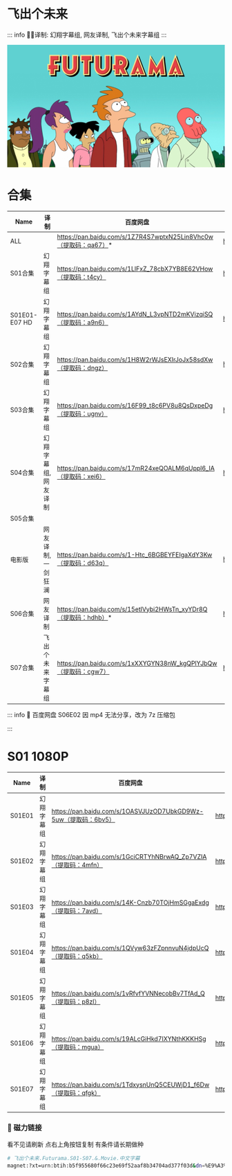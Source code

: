 # 飞出个未来

::: info
✍🏻译制: 幻翔字幕组, 网友译制, 飞出个未来字幕组
:::

![p9932851_b_h8_ab.jpg](p9932851_b_h8_ab.jpg)

# 合集

| Name | 译制 | 百度网盘 | 阿里云盘 | MDpan |
| --- | --- | --- | --- | --- |
| ALL |  | https://pan.baidu.com/s/1Z7R4S7wptxN25Lin8Vhc0w（提取码：qa67）* | https://www.aliyundrive.com/s/koZc3c6EZYy | https://mdpan.tk/%E9%A3%9E%E5%87%BA%E4%B8%AA%E6%9C%AA%E6%9D%A5 |
| S01合集 | 幻翔字幕组 | https://pan.baidu.com/s/1LlFxZ_78cbX7YB8E62VHow（提取码：t4cy） | https://www.aliyundrive.com/s/4Uoh8BmSuiF |  |
| S01E01-E07 HD | 幻翔字幕组 | https://pan.baidu.com/s/1AYdN_L3vpNTD2mKVizqiSQ（提取码：a9n6） | https://www.aliyundrive.com/s/CXNTqnmFSHv |  |
| S02合集 | 幻翔字幕组 | https://pan.baidu.com/s/1H8W2rWJsEXIrJoJx58sdXw（提取码：dngz） | https://www.aliyundrive.com/s/itNWHAGuCtE |  |
| S03合集 | 幻翔字幕组 | https://pan.baidu.com/s/16F99_t8c6PV8u8QsDxpeDg（提取码：ugnv） | https://www.aliyundrive.com/s/v5tpqMHkfzn |  |
| S04合集 | 幻翔字幕组,网友译制 | https://pan.baidu.com/s/17mR24xeQOALM6qUppl6_IA（提取码：xei6） | https://www.aliyundrive.com/s/Kb5besQ7GjV |  |
| S05合集
电影版 | 网友译制,一剑狂澜 | https://pan.baidu.com/s/1-Htc_6BGBEYFEIgaXdY3Kw（提取码：d63q） | https://www.aliyundrive.com/s/eVHQJGL6xzE |  |
| S06合集 | 网友译制 | https://pan.baidu.com/s/15etlVybi2HWsTn_xyYDr8Q（提取码：hdhb）* | https://www.aliyundrive.com/s/6ztV7xn2283 |  |
| S07合集 | 飞出个未来字幕组 | https://pan.baidu.com/s/1xXXYGYN38nW_kgQPlYJbQw（提取码：cgw7） | https://www.aliyundrive.com/s/yBHMxKkN55G |  |

::: info
🤖 百度网盘 S06E02 因 mp4 无法分享，改为 7z 压缩包

:::

# S01 1080P

| Name | 译制 | 百度网盘 | 阿里云盘 | MDpan |
| --- | --- | --- | --- | --- |
| S01E01 | 幻翔字幕组 | https://pan.baidu.com/s/1OASVJUzOD7UbkGD9Wz-5uw（提取码：6bv5） | https://www.aliyundrive.com/s/pHBv9KLja16 | https://mdpan.tk/%E9%A3%9E%E5%87%BA%E4%B8%AA%E6%9C%AA%E6%9D%A5 |
| S01E02 | 幻翔字幕组 | https://pan.baidu.com/s/1GciCRTYhNBrwAQ_Zp7VZIA（提取码：4mfn） | https://www.aliyundrive.com/s/aD4jgHJpvD8 | https://mdpan.tk/%E9%A3%9E%E5%87%BA%E4%B8%AA%E6%9C%AA%E6%9D%A5 |
| S01E03 | 幻翔字幕组 | https://pan.baidu.com/s/14K-Cnzb70TOjHmSGgaExdg（提取码：7avd） | https://www.aliyundrive.com/s/1MTQ7fqRTBZ | https://mdpan.tk/%E9%A3%9E%E5%87%BA%E4%B8%AA%E6%9C%AA%E6%9D%A5 |
| S01E04 | 幻翔字幕组 | https://pan.baidu.com/s/1QVyw63zFZpnnvuN4jdpUcQ（提取码：q5kb） | https://www.aliyundrive.com/s/qSBLAZozyLF | https://mdpan.tk/%E9%A3%9E%E5%87%BA%E4%B8%AA%E6%9C%AA%E6%9D%A5 |
| S01E05 | 幻翔字幕组 | https://pan.baidu.com/s/1vRfvfYVNNecobBv7TfAd_Q（提取码：p8zl） | https://www.aliyundrive.com/s/6oCGPZ31M3r | https://mdpan.tk/%E9%A3%9E%E5%87%BA%E4%B8%AA%E6%9C%AA%E6%9D%A5 |
| S01E06 | 幻翔字幕组 | https://pan.baidu.com/s/19ALcGiHkd7IXYNthKKKHSg（提取码：mgua） | https://www.aliyundrive.com/s/dSGXWUwvZp4 | https://mdpan.tk/%E9%A3%9E%E5%87%BA%E4%B8%AA%E6%9C%AA%E6%9D%A5 |
| S01E07 | 幻翔字幕组 | https://pan.baidu.com/s/1TdxysnUnQ5CEUWjD1_f6Dw（提取码：qfgk） | https://www.aliyundrive.com/s/eMcmJMpFSyE | https://mdpan.tk/%E9%A3%9E%E5%87%BA%E4%B8%AA%E6%9C%AA%E6%9D%A5 |

### 🧲 磁力链接

看不见请刷新 点右上角按钮复制 有条件请长期做种

```bash
# 飞出个未来.Futurama.S01-S07.&.Movie.中文字幕
magnet:?xt=urn:btih:b5f955680f66c23e69f52aaf8b34704ad377f03d&dn=%E9%A3%9E%E5%87%BA%E4%B8%AA%E6%9C%AA%E6%9D%A5.Futurama.S01-S07.%26.Movie.%E4%B8%AD%E6%96%87%E5%AD%97%E5%B9%95&tr=http%3A%2F%2Falltorrents.net%3A80%2Fbt%2Fannounce.php&tr=http%3A%2F%2Fbluebird-hd.org%2Fannounce.php&tr=http%3A%2F%2Fwww.thetradersden.org%2Fforums%2Ftracker%2Fannounce.php&tr=http%3A%2F%2Ftracker.trancetraffic.com%3A80%2Fannounce.php&tr=http%3A%2F%2Firrenhaus.dyndns.dk%3A80%2Fannounce.php&tr=http%3A%2F%2F1337.abcvg.info%3A80%2Fannounce&tr=http%3A%2F%2Fbt.beatrice-raws.org%3A80%2Fannounce&tr=http%3A%2F%2Fwww.tribalmixes.com%3A80%2Fannounce.php&tr=http%3A%2F%2Fwww.wareztorrent.com%3A80%2Fannounce
```